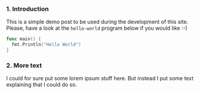 ### 1. Introduction
This is a simple demo post to be used during the development of this site. Please, have a look at the `hello-world` program below if you would like :-)
```go
func main() {
  fmt.Println("Hello World")
}
```
### 2. More text
I could for sure put some lorem ipsum stuff here. But instead I put some text explaining that I could do so.
